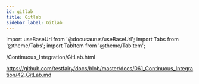 ```yaml
---
id: gitlab
title: Gitlab
sidebar_label: Gitlab
---
```


import useBaseUrl from '@docusaurus/useBaseUrl';
import Tabs from '@theme/Tabs';
import TabItem from '@theme/TabItem';

/Continuous_Integration/GitLab.html

https://github.com/testfairy/docs/blob/master/docs/061_Continuous_Integration/42_GitLab.md